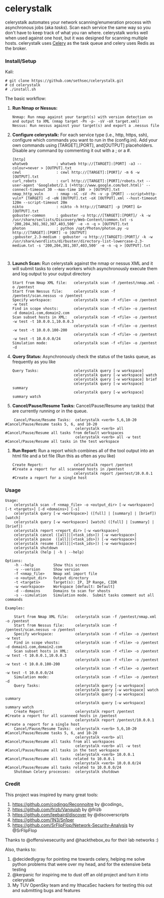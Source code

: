 # celerystalk

celerystalk automates your network scanning/enumeration process with asynchronous jobs (aka *tasks*). Scan each service the same way so you don't have to keep track of what you ran where. celerystalk works well when used against one host, but it was designed for scanning multiple hosts. celerystalk uses [Celery](http://www.celeryproject.org/) as the task queue and celery uses Redis as the broker.      

### Install/Setup

Kali: 

```
# git clone https://github.com/sethsec/celerystalk.git
# cd celerystalk
# ./install.sh
```


The basic workflow: 


1. **Run Nmap or Nessus:** 
     
    ```
    Nnmap: Run nmap against your target(s) with version detection on and output to XML (nmap target -Pn -p- -sV -oX target.xml)
    Nessus: Run nessus against your target(s) and export a .nessus file
   ``` 

1. **Configure celerystalk:** For each service type (i.e., http, https, ssh), configure which commands you want to run in the (config.ini). Add your own commands using [TARGET],[PORT], and[OUTPUT] placeholders. Disable any command by commenting it out with a ; or a #.  
     ```
    [http]
    whatweb             : whatweb http://[TARGET]:[PORT] -a3 --colour=never > [OUTPUT].txt
    cewl                : cewl http://[TARGET]:[PORT]/ -m 6 -w [OUTPUT].txt
    curl_robots         : curl http://[TARGET]:[PORT]/robots.txt --user-agent 'Googlebot/2.1 (+http://www.google.com/bot.html)' --connect-timeout 30 --max-time 180  > [OUTPUT].txt
    nmap_http_vuln      : nmap -sC -sV -Pn -v -p [PORT] --script=http-vuln* [TARGET] -d -oN [OUTPUT].txt -oX [OUTPUT].xml --host-timeout 120m --script-timeout 20m
    nikto               : nikto -h http://[TARGET] -p [PORT] &> [OUTPUT].txt
    gobuster-common     : gobuster -u http://[TARGET]:[PORT]/ -k -w /usr/share/seclists/Discovery/Web-Content/common.txt -s '200,204,301,302,307,403,500' -e -n -q > [OUTPUT].txt
    photon              : python /opt/Photon/photon.py -u http://[TARGET]:[PORT] -o [OUTPUT]
    ;gobuster_2.3-medium : gobuster -u http://[TARGET]:[PORT]/ -k -w /usr/share/wordlists/dirbuster/directory-list-lowercase-2.3-medium.txt -s '200,204,301,307,403,500' -e -n -q > [OUTPUT].txt
  

 
   ```
1. **Launch Scan:** Run celerystalk against the nmap or nessus XML and it will submit tasks to celery workers which asynchronously execute them and log output to your output directory
    ```    
    Start from Nmap XML file:   celerystalk scan -f /pentest/nmap.xml -o /pentest
    Start from Nessus file:     celerystalk scan -f /pentest/scan.nessus -o /pentest
    Specify workspace:          celerystalk scan -f <file> -o /pentest -w test
    Find in scope vhosts:       celerystalk scan -f <file> -o /pentest -d domain1.com,domain2.com
    Scan subset hosts in XML:   celerystalk scan -f <file> -o /pentest -w test -t 10.0.0.1,10.0.0.3
                                celerystalk scan -f <file> -o /pentest -w test -t 10.0.0.100-200
                                celerystalk scan -f <file> -o /pentest -w test -t 10.0.0.0/24
    Simulation mode:            celerystalk scan -f <file> -o /pentest -d
    ```   
1. **Query Status:** Asynchronously check the status of the tasks queue, as frequently as you like
    ```
    Query Tasks:                celerystalk query [-w workspace]
                                celerystalk query [-w workspace] watch                               
                                celerystalk query [-w workspace] brief
                                celerystalk query [-w workspace] summary                                
                                celerystalk query [-w workspace] summary watch
    ```

1. **Cancel/Pause/Resume Tasks:** Cancel/Pause/Resume any task(s) that are currently running or in the queue.
```
    Cancel/Pause/Resume Tasks:  celerystalk <verb> 5,6,10-20          #Cancel/Pause/Resume tasks 5, 6, and 10-20
                                celerystalk <verb> all                #Cancel/Pause/Resume all tasks from default workspaces
                                celerystalk <verb> all -w test        #Cancel/Pause/Resume all tasks in the test workspace
```
1. **Run Report:** Run a report which combines all of the tool output into an html file and a txt file (Run this as often as you like) 
    ```
    Create Report:              celerystalk report /pentest           #Create a report for all scanneed hosts in /pentest
                                celerystalk report /pentest/10.0.0.1  #Create a report for a single host
    ```


### Usage
```
Usage:
    celerystalk scan -f <nmap_file> -o <output_dir> [-w <workspace>] [-t <targets>] [-d <domains>] [-s]
    celerystalk query [-w <workspace>] ([full] | [summary] | [brief]) [watch]
    celerystalk query [-w <workspace>] [watch] ([full] | [summary] | [brief])
    celerystalk report <report_dir> [-w <workspace>]
    celerystalk cancel ([all]|[<task_ids>]) [-w <workspace>]
    celerystalk pause  ([all]|[<task_ids>]) [-w <workspace>]
    celerystalk resume ([all]|[<task_ids>]) [-w <workspace>]
    celerystalk shutdown
    celerystalk (help | -h | --help)

Options:
    -h --help         Show this screen
    -v --version      Show version
    -f <nmap_file>    Nmap xml import file
    -o <output_dir>   Output directory
    -t <targets>      Target(s): IP, IP Range, CIDR
    -w <workspace>    Workspace [default: Default]
    -d --domains      Domains to scan for vhosts
    -s --simulation   Simulation mode.  Submit tasks comment out all commands

Examples:

    Start from Nmap XML file:   celerystalk scan -f /pentest/nmap.xml -o /pentest
    Start from Nessus file:     celerystalk scan -f /pentest/scan.nessus -o /pentest
    Specify workspace:          celerystalk scan -f <file> -o /pentest -w test
    Find in scope vhosts:       celerystalk scan -f <file> -o /pentest -d domain1.com,domain2.com
    Scan subset hosts in XML:   celerystalk scan -f <file> -o /pentest -w test -t 10.0.0.1,10.0.0.3
                                celerystalk scan -f <file> -o /pentest -w test -t 10.0.0.100-200
                                celerystalk scan -f <file> -o /pentest -w test -t 10.0.0.0/24
    Simulation mode:            celerystalk scan -f <file> -o /pentest -d
    Query Tasks:                celerystalk query [-w workspace]
                                celerystalk query [-w workspace] watch
                                celerystalk query [-w workspace] summary
                                celerystalk query [-w workspace] summary watch
    Create Report:              celerystalk report /pentest           #Create a report for all scanneed hosts in /pentest
                                celerystalk report /pentest/10.0.0.1  #Create a report for a single host
    Cancel/Pause/Resume Tasks:  celerystalk <verb> 5,6,10-20          #Cancel/Pause/Resume tasks 5, 6, and 10-20
                                celerystalk <verb> all                #Cancel/Pause/Resume all tasks from all workspaces
                                celerystalk <verb> all -w test        #Cancel/Pause/Resume all tasks in the test workspace
                                celerystalk <verb> 10.0.0.1           #Cancel/Pause/Resume all tasks related to 10.0.0.1
                                celerystalk <verb> 10.0.0.0/24        #Cancel/Pause/Resume all tasks related to 10.0.0.0/24
    Shutdown Celery processes:  celerystalk shutdown
```

### Credit
This project was inspired by many great tools:  
1. https://github.com/codingo/Reconnoitre by @codingo_
1. https://github.com/frizb/Vanquish by @frizb
1. https://github.com/leebaird/discover by @discoverscripts
1. https://github.com/1N3/Sn1per
1. https://github.com/SrFlipFlop/Network-Security-Analysis by @SrFlipFlop

Thanks to @offensivesecurity and @hackthebox_eu for their lab networks :)

Also, thanks to:
1. @decidedlygray for pointing me towards celery, helping me solve python problems that were over my head, and for the extensive beta testing  
1. @kerpanic for inspiring me to dust off an old project and turn it into celerystalk
1. My TUV OpenSky team and my IthacaSec hackers for testing this out and submitting bugs and features